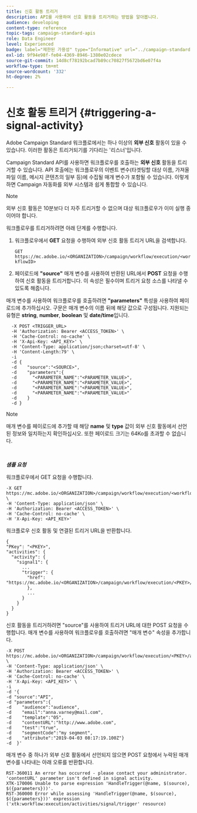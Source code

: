 ```yaml
---
title: 신호 활동 트리거
description: API를 사용하여 신호 활동을 트리거하는 방법을 알아봅니다.
audience: developing
content-type: reference
topic-tags: campaign-standard-apis
role: Data Engineer
level: Experienced
badge: label="제한된 가용성" type="Informative" url="../campaign-standard-migration-home.md" tooltip="마이그레이션된 사용자 Campaign Standard으로 제한됨"
exl-id: 9f94e98f-fe04-4369-8946-1380e02cdece
source-git-commit: 14d8cf78192bcad7b89cc70827f5672bd6e07f4a
workflow-type: tm+mt
source-wordcount: '332'
ht-degree: 2%

---
```


# 신호 활동 트리거 {#triggering-a-signal-activity}

Adobe Campaign Standard 워크플로에서는 하나 이상의 **외부 신호** 활동이 있을 수 있습니다. 이러한 활동은 트리거되기를 기다리는 &#39;리스너&#39;입니다.

Campaign Standard API를 사용하면 워크플로우를 호출하는 **외부 신호** 활동을 트리거할 수 있습니다. API 호출에는 워크플로우의 이벤트 변수(타겟팅할 대상 이름, 가져올 파일 이름, 메시지 콘텐츠의 일부 등)에 수집될 매개 변수가 포함될 수 있습니다. 이렇게 하면 Campaign 자동화를 외부 시스템과 쉽게 통합할 수 있습니다.

>[!NOTE]
>
>외부 신호 활동은 10분보다 더 자주 트리거할 수 없으며 대상 워크플로우가 이미 실행 중이어야 합니다.

워크플로우를 트리거하려면 아래 단계를 수행합니다.

1. 워크플로우에서 **GET** 요청을 수행하여 외부 신호 활동 트리거 URL을 검색합니다.

   `GET https://mc.adobe.io/<ORGANIZATION>/campaign/workflow/execution/<workflowID>`

1. 페이로드에 **&quot;source&quot;** 매개 변수를 사용하여 반환된 URL에서 **POST** 요청을 수행하여 신호 활동을 트리거합니다. 이 속성은 필수이며 트리거 요청 소스를 나타낼 수 있도록 해줍니다.

매개 변수를 사용하여 워크플로우를 호출하려면 **&quot;parameters&quot;** 특성을 사용하여 페이로드에 추가하십시오. 구문은 매개 변수의 이름 뒤에 해당 값으로 구성됩니다. 지원되는 유형은 **string**, **number**, **boolean** 및 **date/time**&#x200B;입니다.

```
  -X POST <TRIGGER_URL>
  -H 'Authorization: Bearer <ACCESS_TOKEN>' \
  -H 'Cache-Control: no-cache' \
  -H 'X-Api-Key: <API_KEY>' \
  -H 'Content-Type: application/json;charset=utf-8' \
  -H 'Content-Length:79' \
  -i
  -d {
  -d    "source":"<SOURCE>",
  -d    "parameters":{
  -d      "<PARAMETER_NAME":"<PARAMETER_VALUE>",
  -d      "<PARAMETER_NAME":"<PARAMETER_VALUE>",
  -d      "<PARAMETER_NAME":"<PARAMETER_VALUE>",  
  -d      "<PARAMETER_NAME":"<PARAMETER_VALUE>"
  -d    }
  -d }
```

>[!NOTE]
>
>매개 변수를 페이로드에 추가할 때 해당 **name** 및 **type** 값이 외부 신호 활동에서 선언된 정보와 일치하는지 확인하십시오. 또한 페이로드 크기는 64Ko를 초과할 수 없습니다.

<br/>

***샘플 요청***

워크플로우에서 GET 요청을 수행합니다.

```
-X GET https://mc.adobe.io/<ORGANIZATION>/campaign/workflow/execution/<workflowID> \
-H 'Content-Type: application/json' \
-H 'Authorization: Bearer <ACCESS_TOKEN>' \
-H 'Cache-Control: no-cache' \
-H 'X-Api-Key: <API_KEY>'
```

워크플로우 신호 활동 및 연결된 트리거 URL을 반환합니다.

```
{
"PKey": "<PKEY>",
"activities": {
  "activity": {
    "signal1": {
      ...
      "trigger": {
        "href": "https://mc.adobe.io/<ORGANIZATION>/campaign/workflow/execution/<PKEY>/activities/activity/<PKEY>/trigger/"
        },
        ...
      }
    }
  }
}
```

신호 활동을 트리거하려면 &quot;source&quot;를 사용하여 트리거 URL에 대한 POST 요청을 수행합니다. 매개 변수를 사용하여 워크플로우를 호출하려면 &quot;매개 변수&quot; 속성을 추가합니다.

```
-X POST https://mc.adobe.io/<ORGANIZATION>/campaign/workflow/execution/<PKEY>/activities/activity/<PKEY>/trigger \
-H 'Content-Type: application/json' \
-H 'Authorization: Bearer <ACCESS_TOKEN>' \
-H 'Cache-Control: no-cache' \
-H 'X-Api-Key: <API_KEY>' \
-i
-d '{
-d "source":"API",
-d "parameters":{
-d    "audience":"audience",
-d    "email":"anna.varney@mail.com",
-d    "template":"05",
-d    "contentURL":"http://www.adobe.com",
-d    "test":"true",
-d    "segmentCode":"my segment",
-d    "attribute":"2019-04-03 08:17:19.100Z"}
-d  }'
```

<!-- + réponse -->

매개 변수 중 하나가 외부 신호 활동에서 선언되지 않으면 POST 요청에서 누락된 매개 변수를 나타내는 아래 오류를 반환합니다.

```
RST-360011 An error has occurred - please contact your administrator.
'contentURL' parameter isn't defined in signal activity.
XTK-170006 Unable to parse expression 'HandleTrigger(@name, $(source), $({parameters}))'.
RST-360000 Error while assessing 'HandleTrigger(@name, $(source), $({parameters}))' expression ('xtk:workflow:execution/activities/signal/trigger' resource)
```
